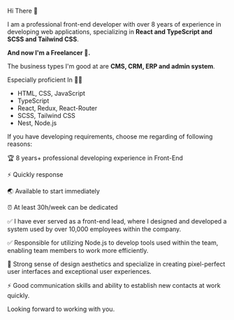 Hi There 👋

I am a professional front-end developer with over 8 years of experience in developing web applications, specializing in **React and TypeScript and SCSS and Tailwind CSS**.

**And now I'm a Freelancer 👀.**

The business types I'm good at are **CMS, CRM, ERP and admin system**.

Especially proficient In 👨‍💻
- HTML, CSS, JavaScript
- TypeScript
- React, Redux, React-Router
- SCSS, Tailwind CSS
- Nest, Node.js

If you have developing requirements, choose me regarding of following reasons:

🏆 8 years+ professional developing experience in Front-End

⚡️ Quickly response

🌏 Available to start immediately

⏰ At least 30h/week can be dedicated

✅ I have ever served as a front-end lead, where I designed and developed a system used by over 10,000 employees within the company.

✅ Responsible for utilizing Node.js to develop tools used within the team, enabling team members to work more efficiently.

🧐 Strong sense of design aesthetics and specialize in creating pixel-perfect user interfaces and exceptional user experiences.

⚡️ Good communication skills and ability to establish new contacts at work quickly.

Looking forward to working with you.
